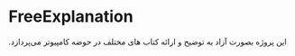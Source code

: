 # FreeExplanation
‫این پروژه بصورت آزاد به توضیح و ارائه کتاب های مختلف در حوضه کامپیوتر می‌پردازد.
